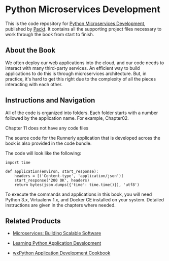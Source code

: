# Python Microservices Development
This is the code repository for [Python Microservices Development](https://www.packtpub.com/web-development/python-microservices-development?utm_source=github&utm_medium=repository&utm_campaign=9781785881114), published by [Packt](https://www.packtpub.com/?utm_source=github). It contains all the supporting project files necessary to work through the book from start to finish.
## About the Book
We often deploy our web applications into the cloud, and our code needs to interact with many third-party services. An efficient way to build applications to do this is through microservices architecture. But, in practice, it's hard to get this right due to the complexity of all the pieces interacting with each other.


## Instructions and Navigation
All of the code is organized into folders. Each folder starts with a number followed by the application name. For example, Chapter02.

Chapter 11 does not have any code files

The source code for the Runnerly application that is developed across the book is also provided in the code bundle.

The code will look like the following:
```
import time

def application(environ, start_response):
    headers = [('Content-type', 'application/json')]
    start_response('200 OK', headers)
    return bytes(json.dumps({'time': time.time()}), 'utf8')
```

To execute the commands and applications in this book, you will need Python 3.x, Virtualenv 1.x, and Docker CE installed on your system. Detailed instructions are given in the chapters where needed.

## Related Products
* [Microservices: Building Scalable Software](https://www.packtpub.com/application-development/microservices-building-scalable-software?utm_source=github&utm_medium=repository&utm_campaign=9781787285835)

* [Learning Python Application Development](https://www.packtpub.com/application-development/learning-python-application-development?utm_source=github&utm_medium=repository&utm_campaign=9781785889196)

* [wxPython Application Development Cookbook](https://www.packtpub.com/application-development/wxpython-application-development-cookbook?utm_source=github&utm_medium=repository&utm_campaign=9781785287732)
